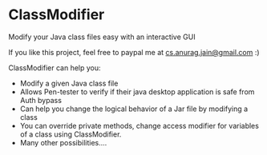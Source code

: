 # ClassModifier
Modify your Java class files easy with an interactive GUI

If you like this project, feel free to paypal me at cs.anurag.jain@gmail.com :)

ClassModifier can help you:

* Modify a given Java class file
* Allows Pen-tester to verify if their java desktop application is safe from Auth bypass
* Can help you change the logical behavior of a Jar file by modifying a class
* You can override private methods, change access modifier for variables of a class using ClassModifier.
* Many other possibilities....
